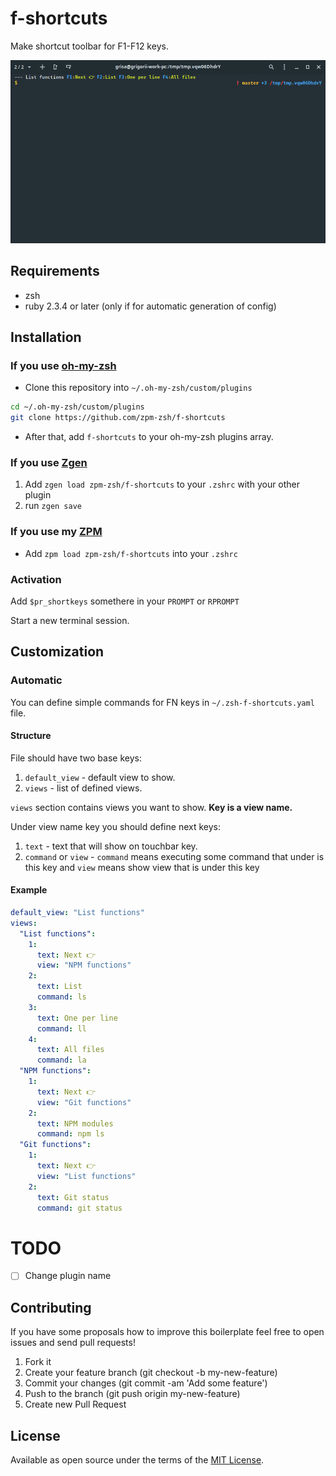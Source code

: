 # f-shortcuts

Make shortcut toolbar for F1-F12 keys.

![preview](./preview.gif)

## Requirements

* zsh
* ruby 2.3.4 or later (only if for automatic generation of config)

## Installation

### If you use [oh-my-zsh](https://github.com/robbyrussell/oh-my-zsh)

* Clone this repository into `~/.oh-my-zsh/custom/plugins`
```sh
cd ~/.oh-my-zsh/custom/plugins
git clone https://github.com/zpm-zsh/f-shortcuts
```
* After that, add `f-shortcuts` to your oh-my-zsh plugins array.

### If you use [Zgen](https://github.com/tarjoilija/zgen)

1. Add `zgen load zpm-zsh/f-shortcuts` to your `.zshrc` with your other plugin
2. run `zgen save`

### If you use my [ZPM](https://github.com/zpm-zsh/zpm)

* Add `zpm load zpm-zsh/f-shortcuts` into your `.zshrc`

### Activation

Add `$pr_shortkeys` somethere in your `PROMPT` or `RPROMPT`

Start a new terminal session.

## Customization

### Automatic

You can define simple commands for FN keys in `~/.zsh-f-shortcuts.yaml` file. 

#### Structure

File should have two base keys:
1. `default_view` - default view to show.
2. `views` - list of defined views.

`views` section contains views you want to show. **Key is a view name.**

Under view name key you should define next keys:
1. `text` -  text that will show on touchbar key.
2. `command` or `view` - `command` means executing some command that under is this key and `view` means show view that is under this key

#### Example

```yml
default_view: "List functions"
views:
  "List functions":
    1:
      text: Next 👉
      view: "NPM functions"
    2:
      text: List
      command: ls
    3:
      text: One per line
      command: ll
    4:
      text: All files
      command: la
  "NPM functions":
    1:
      text: Next 👉
      view: "Git functions"
    2:
      text: NPM modules
      command: npm ls
  "Git functions":
    1:
      text: Next 👉
      view: "List functions"
    2:
      text: Git status
      command: git status
```
# TODO

- [ ] Change plugin name


## Contributing

If you have some proposals how to improve this boilerplate feel free to open issues and send pull requests!

1. Fork it
2. Create your feature branch (git checkout -b my-new-feature)
3. Commit your changes (git commit -am 'Add some feature')
4. Push to the branch (git push origin my-new-feature)
5. Create new Pull Request

## License

Available as open source under the terms of the [MIT License](https://opensource.org/licenses/MIT).
